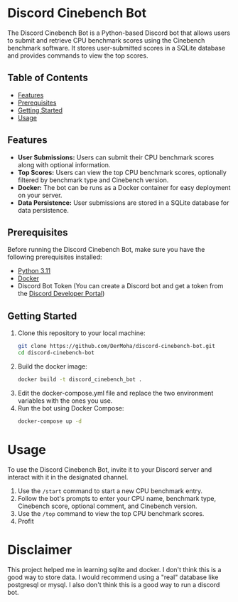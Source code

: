 # Discord Cinebench Bot

The Discord Cinebench Bot is a Python-based Discord bot that allows users to submit and retrieve CPU benchmark scores using the Cinebench benchmark software. It stores user-submitted scores in a SQLite database and provides commands to view the top scores.

## Table of Contents

- [Features](#features)
- [Prerequisites](#prerequisites)
- [Getting Started](#getting-started)
- [Usage](#usage)

## Features

- **User Submissions:** Users can submit their CPU benchmark scores along with optional information.
- **Top Scores:** Users can view the top CPU benchmark scores, optionally filtered by benchmark type and Cinebench version.
- **Docker:** The bot can be runs as a Docker container for easy deployment on your server.
- **Data Persistence:** User submissions are stored in a SQLite database for data persistence.

## Prerequisites

Before running the Discord Cinebench Bot, make sure you have the following prerequisites installed:

- [Python 3.11](https://www.python.org/downloads/release/python-3110/)
- [Docker](https://www.docker.com/get-started)
- Discord Bot Token (You can create a Discord bot and get a token from the [Discord Developer Portal](https://discord.com/developers/applications))

## Getting Started

1. Clone this repository to your local machine:
   ```bash
   git clone https://github.com/DerMoha/discord-cinebench-bot.git
   cd discord-cinebench-bot
   ```
2. Build the docker image:
   ```bash
   docker build -t discord_cinebench_bot .
   ```
3. Edit the docker-compose.yml file and replace the two environment variables with the ones you use.
4. Run the bot using Docker Compose:
   ```bash
   docker-compose up -d
   ```

# Usage

To use the Discord Cinebench Bot, invite it to your Discord server and interact with it in the designated channel.

1. Use the `/start` command to start a new CPU benchmark entry.
2. Follow the bot's prompts to enter your CPU name, benchmark type, Cinebench score, optional comment, and Cinebench version.
3. Use the `/top` command to view the top CPU benchmark scores.
4. Profit

# Disclaimer
This project helped me in learning sqlite and docker. I don't think this is a good way to store data. I would recommend using a "real" database like postgresql or mysql.
I also don't think this is a good way to run a discord bot. 